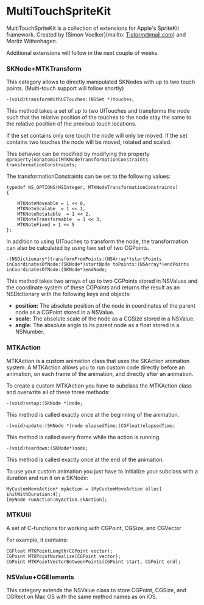 MultiTouchSpriteKit
===================

MultiTouchSpriteKit is a collection of extensions for Apple's SpriteKit framework. Created by [Simon Voelker](mailto: Tistorm@mail.com) and Moritz Wittenhagen.

 Additional extensions will follow in the next couple of weeks.

 

### SKNode+MTKTransform
This category allows to directly manipulated SKNodes with up to two touch points. (Multi-touch support will follow shortly)

```
-(void)transformWithUITouches:(NSSet *)touches;
```
This method takes a set of up to two UITouches and transforms the node such that the relative position of the touches to the node stay the same to the relative position of the previous touch locations. 

If the set contains only one touch the node will only be moved. If the set contains two touches the node will be moved, rotated and scaled.

This behavior can be modified by modifying the property <code>@property(nonatomic)MTKNodeTransformationConstraints transformationConstraints; </code>

The transformationConstraints can be set to the following values:

```
typedef NS_OPTIONS(NSInteger, MTKNodeTransformationConstraints)
{
  
    MTKNoteMoveable = 1 << 0,
    MTKNoteScalabe  = 1 << 1,
    MTKNoteRotatable  = 1 << 2,
    MTKNoteTransformable  = 1 << 3,
    MTKNoteFixed = 1 << 5
};
```

In addition to using UITouches to transform the node, the transformation can also be calculated by using two set of two CGPoints.

```
-(NSDictionary*)transformFromPoints:(NSArray*)startPoints inCoordinatesOfNode:(SKNode*)startNode toPoints:(NSArray*)endPoints inCoordinatesOfNode:(SKNode*)endNode;
```
This method takes two arrays of up to two CGPoints stored in NSValues and the coordinate system of these CGPoints and returns the result as an NSDictionary with the following keys and objects:

* **position:** The absolute position of the node in coordinates of the parent node as a CGPoint stored in a NSValue.
*  **scale:** The absolute scale of the node as a CGSize stored in a NSValue.
*  **angle:** The absolute angle to its parent node as a float stored in a NSNumber.



### MTKAction

MTKAction is a custom animation class that uses the SKAction animation system. A MTKAction allows you to run custom code directly before an animation, on each frame of the animation, and directly after an animation.
 
  To create a custom MTKAction you have to subclass the MTKAction class and overwrite all of these three methods:
 
 ```
 -(void)setup:(SKNode *)node;
 ```
 This method is called exactly once at the beginning of the animation.
 
 
 ```
 -(void)update:(SKNode *)node elapsedTime:(CGFloat)elapsedTime;
 ```
 
  This method is called every frame while the action is running.
 
 ```
 -(void)teardown:(SKNode*)node;
 ```
  This method is called exactly once at the end of the animation.
  
To use your custom animation you just have to initialize your subclass with a duration and run it on a SKNode:

```
MyCustomMoveAction* myAction = [MyCustomMoveAction alloc] initWithDuration:4]; 
[myNode runAction:myAction.skAction];
  ```
 




### MTKUtil

A set of C-functions for working with CGPoint, CGSize, and CGVector

For example, it contains:

```
CGFloat MTKPointLength(CGPoint vector);
CGPoint MTKPointNormalize(CGPoint vector);
CGPoint MTKPointVectorBetweenPoints(CGPoint start, CGPoint end);
```

### NSValue+CGElements
This category extends the NSValue class to store CGPoint, CGSize, and CGRect on Mac OS with the same method names as on iOS.


